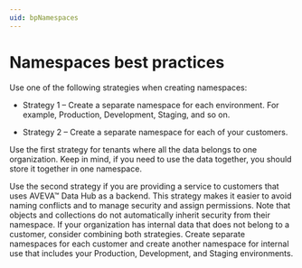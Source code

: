 ```yaml
---
uid: bpNamespaces
---
```


# Namespaces best practices

Use one of the following strategies when creating namespaces:

- Strategy 1 &ndash; Create a separate namespace for each environment. For example, Production, Development, Staging, and so on.

- Strategy 2 &ndash; Create a separate namespace for each of your customers.

Use the first strategy for tenants where all the data belongs to one organization. Keep in mind, if you need to use the data together, you should store it together in one namespace.

Use the second strategy if you are providing a service to customers that uses AVEVA&trade; Data Hub as a backend. This strategy makes it easier to avoid naming conflicts and to manage security and assign permissions. Note that objects and collections do not automatically inherit security from their namespace. If your organization has internal data that does not belong to a customer, consider combining both strategies. Create separate namespaces for each customer and create another namespace for internal use that includes your Production, Development, and Staging environments.
